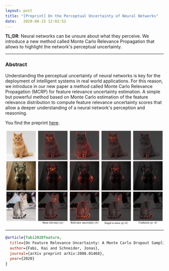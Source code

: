 ```yaml
---
layout: post
title: "[Preprint] On the Perceptual Uncertainty of Neural Networks"
date:   2020-08-15 12:02:52 
---
```


**TL;DR**: Neural networks can be unsure about what they perceive. We introduce a new method called Monte Carlo Relevance Propagation that allows to highlight the network's perceptual uncertainty.

---

### Abstract

Understanding the perceptual uncertainty of neural networks is key for the deployment of intelligent systems in real world applications. For this reason, we introduce in our new paper a method called Monte Carlo Relevance Propagation (MCRP) for feature relevance uncertainty estimation. A simple but powerful method based on Monte Carlo estimation of the feature relevance distribution to compute feature relevance uncertainty scores that allow a deeper understanding of a neural network's perception and reasoning.

You find the preprint [here][mcrp_paper].

![Cats](/assets/images/post5/cats.png)

<!-- Links -->
[mcrp_paper]: https://arxiv.org/abs/2008.01468

---

```bibtex
@article{fabi2020feature,
  title={On Feature Relevance Uncertainty: A Monte Carlo Dropout Sampling Approach},
  author={Fabi, Kai and Schneider, Jonas},
  journal={arXiv preprint arXiv:2008.01468},
  year={2020}
}
```
